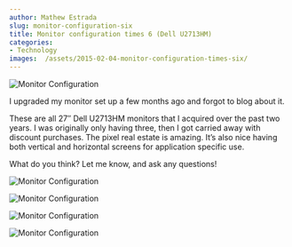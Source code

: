 ```yaml
---
author: Mathew Estrada
slug: monitor-configuration-six
title: Monitor configuration times 6 (Dell U2713HM)
categories:
- Technology
images:  /assets/2015-02-04-monitor-configuration-times-six/
---
```


![Monitor Configuration]({{page.images}}IMG_5405.jpg)


I upgraded my monitor set up a few months ago and forgot to blog about it.

These are all 27″ Dell U2713HM monitors that I acquired over the past two years. I was originally only having three, then I got carried away with discount purchases.
The pixel real estate is amazing. It’s also nice having both vertical and horizontal screens for application specific use.

<!--more-->

What do you think? Let me know, and ask any questions!



![Monitor Configuration]({{page.images}}IMG_5404.jpg)

![Monitor Configuration]({{page.images}}IMG_5401.jpg)

![Monitor Configuration]({{page.images}}IMG_5400.jpg)

![Monitor Configuration]({{page.images}}IMG_5402.jpg)